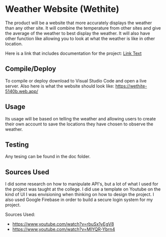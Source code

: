 # Weather Website (Wethite)

The product will be a website that more accurately displays the weather than any other site. It will combine the temperature from other sites and give the average of the weather to best display the weather. It will also have other function like allowing you to look at what the weather is like in other location.

Here is a link that includes documentation for the project: [Link Text](https://github.com/Echack/CSU-Senior-Project/blob/master/docs/Defense-Final%20Documentation.md)

## Compile/Deploy
To compile or deploy download to Visual Studio Code and open a live server. Also here is what the website should look like: https://wethite-5140b.web.app/

## Usage
Its usage will be based on telling the weather and allowing users to create their own account to save the locations they have chosen to observe the weather.

## Testing
Any tesing can be found in the doc folder.

## Sources Used
I did some research on how to manipulate API's, but a lot of what I used for the project was taught at the college. I did use a template on Youtube on the kind of UI I was envisioning when thinking on how to design the project. I also used Google Firebase in order to build a secure login system for my project.

Sources Used: 
- https://www.youtube.com/watch?v=rbuSx1yEgV8            
- https://www.youtube.com/watch?v=MIYQR-Ybrn4
